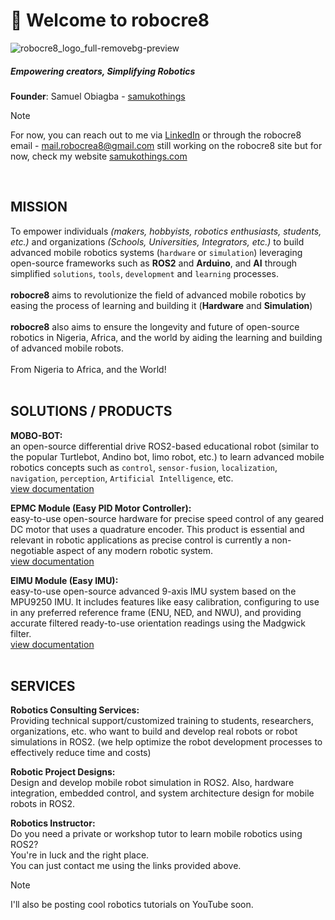 # 👋 Welcome to robocre8
![robocre8_logo_full-removebg-preview](https://github.com/user-attachments/assets/0fb71d1f-4223-47e9-95a5-2c59254138f2)

##### Empowering creators, Simplifying Robotics
**Founder**: Samuel Obiagba - [samukothings](https://github.com/samuko-things)
> [!NOTE]
> For now, you can reach out to me via [LinkedIn](www.linkedin.com/in/samuel-obiagba-a61316196)
> or through the robocre8 email - mail.robocrea8@gmail.com
> still working on the robocre8 site but for now, check my website [samukothings.com](https://samukothings.com)
<br/>

## MISSION

To empower individuals *(makers, hobbyists, robotics enthusiasts, students, etc.)* and organizations *(Schools, Universities, Integrators, etc.)* to build advanced mobile robotics systems (`hardware` or `simulation`) leveraging open-source frameworks such as **ROS2** and **Arduino**, and **AI** through simplified `solutions`, `tools`, `development` and `learning` processes.
<br/>
<br/>
**robocre8** aims to revolutionize the field of advanced mobile robotics by easing the process of learning and building it (**Hardware** and **Simulation**)
<br/>
<br/>
**robocre8** also aims to ensure the longevity and future of open-source robotics in Nigeria, Africa, and the world by aiding the learning and building of advanced mobile robots.
<br/>
<br/>
From Nigeria to Africa, and the World!
<br/>
<br/>

## SOLUTIONS / PRODUCTS

**MOBO-BOT:**
<br/>
an open-source differential drive ROS2-based educational robot (similar to the popular Turtlebot, Andino bot, limo robot, etc.) to learn advanced mobile robotics concepts such as `control`, `sensor-fusion`, `localization`, `navigation`, `perception`, `Artificial Intelligence`, etc.
<br/>
[view documentation](https://github.com/robocre8/mobo_bot)
<br/>

**EPMC Module (Easy PID Motor Controller):**
<br/>
easy-to-use open-source hardware for precise speed control of any geared DC motor that uses a quadrature encoder. This product is essential and relevant in robotic applications as precise control is currently a non-negotiable aspect of any modern robotic system.
<br/>
[view documentation](https://github.com/robocre8/epmc_documentation)
<br/>

**EIMU Module (Easy IMU):**
<br/>
easy-to-use open-source advanced 9-axis IMU system based on the MPU9250 IMU. It includes features like easy calibration, configuring to use in any preferred reference frame (ENU, NED, and NWU), and providing accurate filtered ready-to-use orientation readings using the Madgwick filter.
<br/>
[view documentation](https://github.com/robocre8/eimu_documentation)
<br/>
<br/>

## SERVICES

**Robotics Consulting Services:**
<br/>
Providing technical support/customized training to students, researchers, organizations, etc. who want to build and develop real robots or robot simulations in ROS2.
(we help optimize the robot development processes to effectively reduce time and costs)
<br/>

**Robotic Project Designs:**
<br/>
Design and develop mobile robot simulation in ROS2. Also, hardware integration, embedded control, and system architecture design for mobile robots in ROS2.
<br/>

**Robotics Instructor:**
<br/>
Do you need a private or workshop tutor to learn mobile robotics using ROS2?
<br/>
You're in luck and the right place.
<br/>
You can just contact me using the links provided above.
> [!NOTE]
> I'll also be posting cool robotics tutorials on YouTube soon.
<br/>
